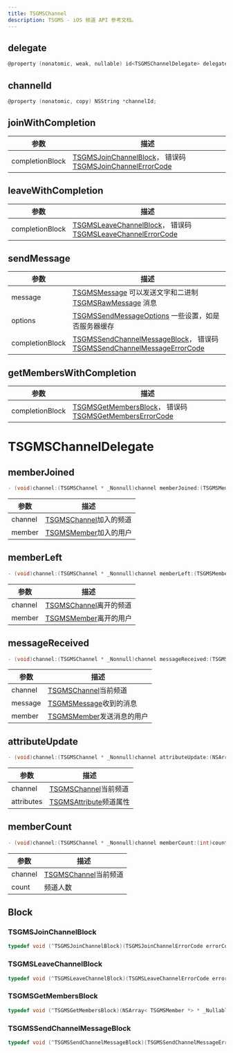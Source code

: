 ```yaml
---
title: TSGMSChannel
description: TSGMS - iOS 频道 API 参考文档。
---
```


## delegate
```objectivec
@property (nonatomic, weak, nullable) id<TSGMSChannelDelegate> delegate;
```
## channelId
```objectivec
@property (nonatomic, copy) NSString *channelId;
```

## joinWithCompletion
|  参数   | 描述  |
|  ----  | ----  |
| completionBlock  | [TSGMSJoinChannelBlock](#tsgmsjoinchannelblock)， 错误码[TSGMSJoinChannelErrorCode](./TSGMSEnum.md/#tsgmsjoinchannelerrorcode) |

## leaveWithCompletion
|  参数   | 描述  |
|  ----  | ----  |
| completionBlock  | [TSGMSLeaveChannelBlock](#tsgmsleavechannelblock)， 错误码[TSGMSLeaveChannelErrorCode](./TSGMSEnum.md/#tsgmsleavechannelerrorcode) |

## sendMessage
|  参数   | 描述  |
|  ----  | ----  |
| message  | [TSGMSMessage](./TSGMSModel.md/#tsgmsmessage) 可以发送文字和二进制 [TSGMSRawMessage](./TSGMSModel.md/#tsgmsrawmessage) 消息 |
| options  | [TSGMSSendMessageOptions](./TSGMSModel.md/#tsgmssendmessageoptions) 一些设置，如是否服务器缓存 |
| completionBlock  | [TSGMSSendChannelMessageBlock](#tsgmssendchannelmessageblock)， 错误码[TSGMSSendChannelMessageErrorCode](./TSGMSEnum.md/#tsgmsgetmemberserrorcode) |

## getMembersWithCompletion
|  参数   | 描述  |
|  ----  | ----  |
| completionBlock  | [TSGMSGetMembersBlock](#tsgmsgetmembersblock)， 错误码[TSGMSGetMembersErrorCode](./TSGMSEnum.md/#tsgmsgetmemberserrorcode) |

# TSGMSChannelDelegate

## memberJoined
```objectivec
- (void)channel:(TSGMSChannel * _Nonnull)channel memberJoined:(TSGMSMember * _Nonnull)member;
```
|  参数   | 描述  |
|  ----  | ----  |
| channel  | [TSGMSChannel](#)加入的频道 |
| member  | [TSGMSMember](./TSGMSModel.md/#tsgmsmember)加入的用户 |

## memberLeft
```objectivec
- (void)channel:(TSGMSChannel * _Nonnull)channel memberLeft:(TSGMSMember * _Nonnull)member;
```
|  参数   | 描述  |
|  ----  | ----  |
| channel  | [TSGMSChannel](#)离开的频道 |
| member  | [TSGMSMember](./TSGMSModel.md/#tsgmsmember)离开的用户 |

## messageReceived
```objectivec
- (void)channel:(TSGMSChannel * _Nonnull)channel messageReceived:(TSGMSMessage * _Nonnull)message fromMember:(TSGMSMember * _Nonnull)member;
```
|  参数   | 描述  |
|  ----  | ----  |
| channel  | [TSGMSChannel](#)当前频道 |
| message  | [TSGMSMessage](./TSGMSModel.md/#tsgmsmessage)收到的消息 |
| member  | [TSGMSMember](./TSGMSModel.md/#tsgmsmember)发送消息的用户 |

## attributeUpdate
```objectivec
- (void)channel:(TSGMSChannel * _Nonnull)channel attributeUpdate:(NSArray< TSGMSAttribute *> * _Nonnull)attributes;
```
|  参数   | 描述  |
|  ----  | ----  |
| channel  | [TSGMSChannel](#)当前频道 |
| attributes  | [TSGMSAttribute](./TSGMSModel.md/#tsgmsattribute)频道属性 |

## memberCount
```objectivec
- (void)channel:(TSGMSChannel * _Nonnull)channel memberCount:(int)count;
```
|  参数   | 描述  |
|  ----  | ----  |
| channel  | [TSGMSChannel](#)当前频道 |
| count  | 频道人数 |


## Block
### TSGMSJoinChannelBlock
```objectivec
typedef void (^TSGMSJoinChannelBlock)(TSGMSJoinChannelErrorCode errorCode);
```
### TSGMSLeaveChannelBlock
```objectivec
typedef void (^TSGMSLeaveChannelBlock)(TSGMSLeaveChannelErrorCode errorCode);
```
### TSGMSGetMembersBlock
```objectivec
typedef void (^TSGMSGetMembersBlock)(NSArray< TSGMSMember *> * _Nullable members, TSGMSGetMembersErrorCode errorCode);
```
### TSGMSSendChannelMessageBlock
```objectivec
typedef void (^TSGMSSendChannelMessageBlock)(TSGMSSendChannelMessageErrorCode errorCode);
```
